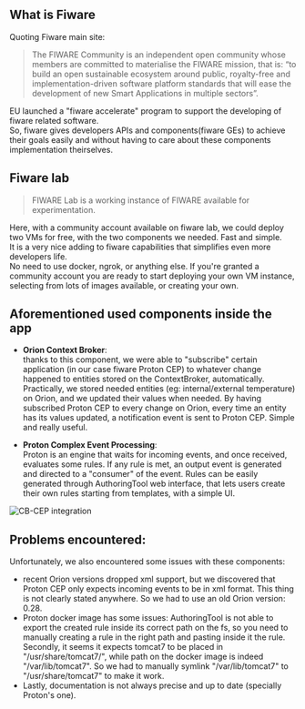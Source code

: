 ## What is Fiware

Quoting Fiware main site:  
> The FIWARE Community is an independent open community whose members are committed to materialise the FIWARE mission, that is: “to build an open sustainable ecosystem around public, royalty-free and implementation-driven software platform standards that will ease the development of new Smart Applications in multiple sectors”.

EU launched a "fiware accelerate" program to support the developing of fiware related software.  
So, fiware gives developers APIs and components(fiware GEs) to achieve their goals easily and without having to care about these components implementation theirselves.


## Fiware lab

> FIWARE Lab is a working instance of FIWARE available for experimentation.

Here, with a community account available on fiware lab, we could deploy two VMs for free, with the two components we needed. Fast and simple.  
It is a very nice adding to fiware capabilities that simplifies even more developers life.  
No need to use docker, ngrok, or anything else. If you're granted a community account you are ready to start deploying your own VM instance, selecting from lots of images available, or creating your own.


## Aforementioned used components inside the app

* **Orion Context Broker**:  
thanks to this component, we were able to "subscribe" certain application (in our case fiware Proton CEP) to whatever change happened to entities stored on the ContextBroker, automatically.  
Practically, we stored needed entities (eg: internal/external temperature) on Orion, and we updated their values when needed. By having subscribed Proton CEP to every change on Orion, every time an entity has its values updated, a notification event is sent to Proton CEP. 
Simple and really useful.  

* **Proton Complex Event Processing**:  
Proton is an engine that waits for incoming events, and once received, evaluates some rules. If any rule is met, an output event is generated and directed to a "consumer" of the event.
Rules can be easily generated through AuthoringTool web interface, that lets users create their own rules starting from templates, with a simple UI.  


![CB-CEP integration](https://github.com/atooma/fiware-android/blob/master/DOC/assets/CB-CEP.png)

## Problems encountered:

Unfortunately, we also encountered some issues with these components:  
* recent Orion versions dropped xml support, but we discovered that Proton CEP only expects incoming events to be in xml format. This thing is not clearly stated anywhere.
So we had to use an old Orion version: 0.28.  
* Proton docker image has some issues: AuthoringTool is not able to export the created rule inside its correct path on the fs, so you need to manually creating a rule in the right path and pasting inside it the rule.  
Secondly, it seems it expects tomcat7 to be placed in "/usr/share/tomcat7/", while path on the docker image is indeed "/var/lib/tomcat7".  So we had to manually symlink "/var/lib/tomcat7" to "/usr/share/tomcat7" to make it work.  
* Lastly, documentation is not always precise and up to date (specially Proton's one).
